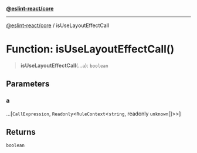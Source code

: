 [**@eslint-react/core**](../README.md)

***

[@eslint-react/core](../README.md) / isUseLayoutEffectCall

# Function: isUseLayoutEffectCall()

> **isUseLayoutEffectCall**(...`a`): `boolean`

## Parameters

### a

...[`CallExpression`, `Readonly`\<`RuleContext`\<`string`, readonly `unknown`[]\>\>]

## Returns

`boolean`
